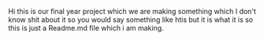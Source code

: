 Hi this is our final year project which we are making something which I don't know shit about it so you would say something like htis but it is what it is so this is just a Readme.md file which i am making.
